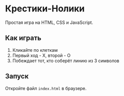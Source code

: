 # Крестики-Нолики

Простая игра на HTML, CSS и JavaScript.

## Как играть
1. Кликайте по клеткам
2. Первый ход - X, второй - O
3. Побеждает тот, кто соберёт линию из 3 символов

## Запуск
Откройте файл `index.html` в браузере.

